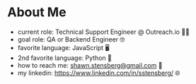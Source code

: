# About Me
* current role: Technical Support Engineer @ Outreach.io :office_worker:
* goal role: QA or Backend Engineer :nerd_face:
* favorite language: JavaScript :desktop_computer:
* 2nd favorite language: Python :snake:
* how to reach me: shawn.stensberg@gmail.com :email:
* my linkedin: https://www.linkedin.com/in/sstensberg/ :globe_with_meridians:

